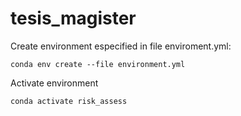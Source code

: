 # tesis_magister

Create environment especified in file enviroment.yml:
```
conda env create --file environment.yml
```

Activate environment
```
conda activate risk_assess
```